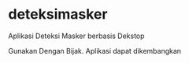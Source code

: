# deteksimasker
Aplikasi Deteksi Masker berbasis Dekstop

Gunakan Dengan Bijak. Aplikasi dapat dikembangkan
